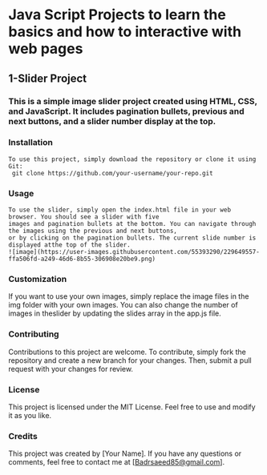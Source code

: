  
# Java Script Projects to learn the basics and how to interactive with web pages

## 1-Slider Project
### This is a simple image slider project created using HTML, CSS, and JavaScript. It includes pagination bullets, previous and next buttons, and a slider number display at the top.

### Installation
    To use this project, simply download the repository or clone it using Git:
     git clone https://github.com/your-username/your-repo.git
     
### Usage
    To use the slider, simply open the index.html file in your web browser. You should see a slider with five 
    images and pagination bullets at the bottom. You can navigate through the images using the previous and next buttons,
    or by clicking on the pagination bullets. The current slide number is displayed atthe top of the slider.
    ![image](https://user-images.githubusercontent.com/55393290/229649557-ffa506fd-a249-46d6-8b55-306908e20be9.png)

### Customization
  If you want to use your own images, simply replace the image files in the img folder with your own images. 
  You can also change the number of images in theslider by updating the slides array in the app.js file.
  
### Contributing
  Contributions to this project are welcome. To contribute, simply fork the repository and create a new branch
  for your changes. Then, submit a pull request with your changes for review.
  
### License
This project is licensed under the MIT License. Feel free to use and modify it as you like.

### Credits
This project was created by [Your Name]. If you have any questions or comments, feel free to contact me at [Badrsaeed85@gmail.com].





